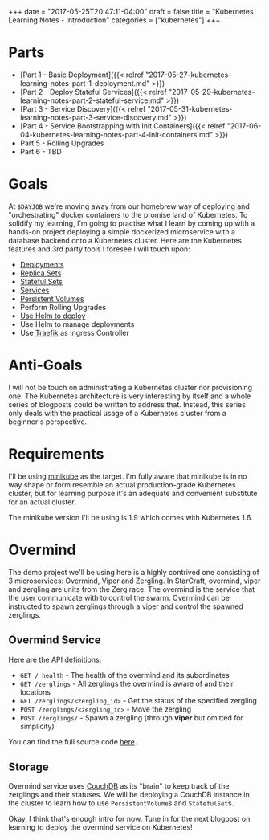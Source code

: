 +++
date = "2017-05-25T20:47:11-04:00"
draft = false
title = "Kubernetes Learning Notes - Introduction"
categories = ["kubernetes"]
+++

Parts
=====
* [Part 1 - Basic Deployment]({{< relref "2017-05-27-kubernetes-learning-notes-part-1-deployment.md" >}})
* [Part 2 - Deploy Stateful Services]({{< relref "2017-05-29-kubernetes-learning-notes-part-2-stateful-service.md" >}})
* [Part 3 - Service Discovery]({{< relref "2017-05-31-kubernetes-learning-notes-part-3-service-discovery.md" >}})
* [Part 4 - Service Bootstrapping with Init Containers]({{< relref "2017-06-04-kubernetes-learning-notes-part-4-init-containers.md" >}})
* Part 5 - Rolling Upgrades
* Part 6 - TBD

Goals
=====

At `$DAYJOB` we're moving away from our homebrew way of deploying and "orchestrating" docker containers to the promise land of Kubernetes. To solidify my learning, I'm going to practise what I learn by coming up with a hands-on project deploying a simple dockerized microservice with a database backend onto a Kubernetes cluster. Here are the Kubernetes features and 3rd party tools I foresee I will touch upon:

* [Deployments](https://kubernetes.io/docs/concepts/workloads/controllers/deployment/)
* [Replica Sets](https://kubernetes.io/docs/concepts/workloads/controllers/replicaset/)
* [Stateful Sets](https://kubernetes.io/docs/concepts/workloads/controllers/statefulset/)
* [Services](https://kubernetes.io/docs/concepts/services-networking/service/)
* [Persistent Volumes](https://kubernetes.io/docs/concepts/storage/persistent-volumes/)
* Perform Rolling Upgrades
* [Use Helm to deploy](https://github.com/kubernetes/helm)
* Use Helm to manage deployments
* Use [Traefik](https://github.com/containous/traefik) as Ingress Controller

Anti-Goals
==========

I will not be touch on administrating a Kubernetes cluster nor provisioning one. The Kubernetes architecture is very interesting by itself and a whole series of blogposts could be written to address that. Instead, this series only deals with the practical usage of a Kubernetes cluster from a beginner's perspective.

Requirements
============

I'll be using [minikube](https://github.com/kubernetes/minikube) as the target. I'm fully aware that minikube is in no way shape or form resemble an actual production-grade Kubernetes cluster, but for learning purpose it's an adequate and convenient substitute for an actual cluster.

The minikube version I'll be using is 1.9 which comes with Kubernetes 1.6.

Overmind
========

The demo project we'll be using here is a highly contrived one consisting of 3 microservices: Overmind, Viper and Zergling. In StarCraft, overmind, viper and zergling are units from the Zerg race. The overmind is the service that the user communicate with to control the swarm. Overmind can be instructed to spawn zerglings through a viper and control the spawned zerglings.

Overmind Service
----------------

Here are the API definitions:

* `GET /_health` - The health of the overmind and its subordinates
* `GET /zerglings` - All zerglings the overmind is aware of and their locations
* `GET /zerglings/<zergling_id>` - Get the status of the specified zergling
* `POST /zerglings/<zergling_id>` - Move the zergling
* `POST /zerglings/` - Spawn a zergling (through **viper** but omitted for simplicity)

You can find the full source code [here](https://github.com/kevinjqiu/overmind).

Storage
-------

Overmind service uses [CouchDB](https://couchdb.apache.org) as its "brain" to keep track of the zerglings and their statuses. We will be deploying a CouchDB instance in the cluster to learn how to use `PersistentVolume`s and `StatefulSet`s.

Okay, I think that's enough intro for now. Tune in for the next blogpost on learning to deploy the overmind service on Kubernetes!
